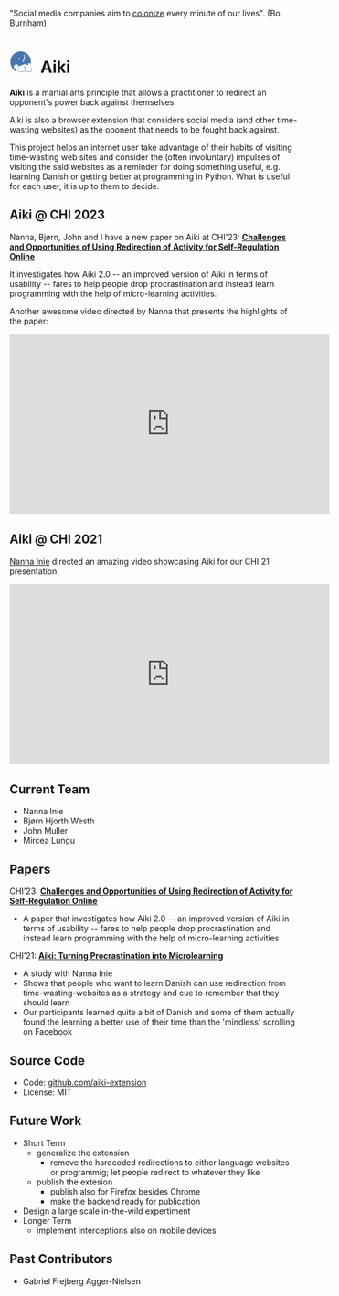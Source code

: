 

"Social media companies aim to [colonize](https://twitter.com/JoshuaPHilll/status/1587857229054705666) every minute of our lives". (Bo Burnham)

<h1><img src="/docs/assets/icons/aiki-logo.png" style="width:40px; margin-right: 0.5em"/>Aiki</h1>

**Aiki** is a martial arts principle that allows a practitioner to redirect an opponent's power back against themselves. 

Aiki is also a browser extension that considers social media (and other time-wasting websites) as the oponent that needs to be fought back against.

This project helps an internet user take advantage of their habits of visiting time-wasting web sites and consider the (often involuntary) impulses of visiting the said websites as a reminder for doing something useful, e.g. learning Danish or getting better at programming in Python. What is useful for each user, it is up to them to decide.

## Aiki @ CHI 2023

Nanna, Bjørn, John and I have a new paper on Aiki at CHI'23: [**Challenges and Opportunities of Using Redirection of Activity for Self-Regulation Online**](../docs/assets/papers/Aiki-CHI23.pdf)

It investigates how Aiki 2.0 -- an improved version of Aiki in terms of usability -- fares to help people drop procrastination and instead learn programming with the help of micro-learning activities. 

Another awesome video directed by Nanna that presents the highlights of the paper: 


<iframe width="560" height="315" src="https://www.youtube.com/embed/5zfWqqDvb7U" title="YouTube video player" frameborder="0" allow="accelerometer; autoplay; clipboard-write; encrypted-media; gyroscope; picture-in-picture; web-share" allowfullscreen></iframe>

## Aiki @ CHI 2021
[Nanna Inie](https://pure.itu.dk/en/persons/nanna-inie) directed an amazing video showcasing Aiki for our CHI'21 presentation. 

<iframe width="560" height="315" src="https://www.youtube.com/embed/4o2DFV7VS9g" title="YouTube video player" frameborder="0" allow="accelerometer; autoplay; clipboard-write; encrypted-media; gyroscope; picture-in-picture; web-share" allowfullscreen></iframe>


## Current Team
- Nanna Inie
- Bjørn Hjorth Westh
- John Muller
- Mircea Lungu



## Papers

CHI'23: [**Challenges and Opportunities of Using Redirection of Activity for Self-Regulation Online**](../docs/assets/papers/Aiki-CHI23.pdf)
- A paper that investigates how Aiki 2.0 -- an improved version of Aiki in terms of usability -- fares to help people drop procrastination and instead learn programming with the help of micro-learning activities

CHI'21: [**Aiki: Turning Procrastination into Microlearning**](../docs/assets/papers/Aiki-CHI21.pdf) 
- A study with Nanna Inie 
- Shows that people who want to learn Danish can use redirection from time-wasting-websites as a strategy and cue to remember that they should learn
 - Our participants learned quite a bit of Danish and some of them actually found the learning a better use of their time than the 'mindless' scrolling on Facebook


## Source Code
- Code: [github.com/aiki-extension](https://github.com/Aiki-Extension/Aiki)
- License: MIT




## Future Work
- Short Term
	- generalize the extension
		- remove the hardcoded redirections to either language websites or programmig; let people redirect to whatever they like
	- publish the extesion 
		- publish also for Firefox besides Chrome
		- make the backend ready for publication
- Design a large scale in-the-wild expertiment 
- Longer Term
	- implement interceptions also on mobile devices 

## Past Contributors
- Gabriel Frejberg Agger-Nielsen
